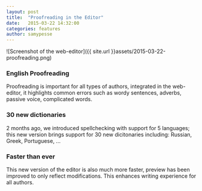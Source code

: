 ```yaml
---
layout: post
title:  "Proofreading in the Editor"
date:   2015-03-22 14:32:00
categories: features
author: samypesse
---
```



<!-- more -->

![Screenshot of the web-editor]({{ site.url }}assets/2015-03-22-proofreading.png)

### English Proofreading

Proofreading is important for all types of authors, integrated in the web-editor, it highlights common errors such as wordy sentences, adverbs, passive voice, complicated words.

### 30 new dictionaries

2 months ago, we introduced spellchecking with support for 5 languages; this new version brings support for 30 new dicitonaries including: Russian, Greek, Portuguese, ...

### Faster than ever

This new version of the editor is also much more faster, preview has been improved to only reflect modifications. This enhances writing experience for all authors.
